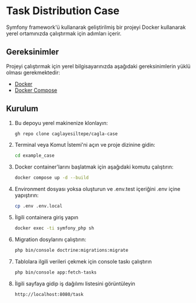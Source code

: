 # Task Distribution Case

Symfony framework'ü kullanarak geliştirilmiş bir projeyi Docker kullanarak yerel ortamınızda çalıştırmak için adımları
içerir.

## Gereksinimler

Projeyi çalıştırmak için yerel bilgisayarınızda aşağıdaki gereksinimlerin yüklü olması gerekmektedir:

- [Docker](https://www.docker.com/)
- [Docker Compose](https://docs.docker.com/compose/)

## Kurulum

1. Bu depoyu yerel makinenize klonlayın:

    ```bash
   gh repo clone caglayesiltepe/cagla-case
   ```

2. Terminal veya Komut İstemi'ni açın ve proje dizinine gidin:

    ```bash
    cd example_case
    ```

3. Docker container'larını başlatmak için aşağıdaki komutu çalıştırın:

    ```bash
    docker compose up -d --build
    ```

4. Environment dosyası yoksa oluşturun ve .env.test içeriğini .env içine yapıştırın:

    ```bash
    cp .env .env.local
    ```
5. İlgili containera giriş yapın 
    ```bash
    docker exec -ti symfony_php sh
    ```
   
6. Migration dosylarını çalıştırın:
    ```bash
    php bin/console doctrine:migrations:migrate
    ```
   
7. Tablolara ilgili verileri çekmek için console taskı çalıştırın
    ```bash
    php bin/console app:fetch-tasks
    ```
   
8. İlgili sayfaya gidip iş dağılımı listesini görüntüleyin
    ```bash
    http://localhost:8080/task
    ```